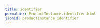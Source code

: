 ```yaml
---
title: identifier
permalink: ProductInstance.identifier.html
jsonid: productinstance_identifier
---
```

